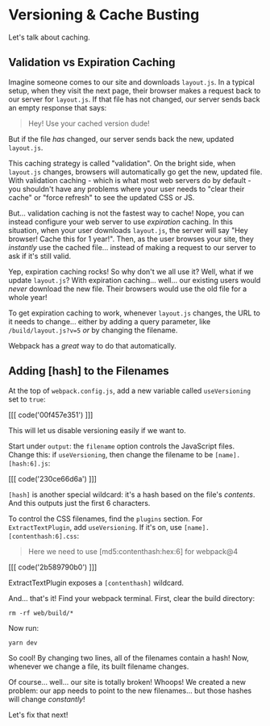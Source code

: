 # Versioning & Cache Busting

Let's talk about caching.

## Validation vs Expiration Caching

Imagine someone comes to our site and downloads `layout.js`. In a typical setup,
when they visit the next page, their browser makes a request back to our server for
`layout.js`. If that file has not changed, our server sends back an empty response
that says:

> Hey! Use your cached version dude!

But if the file *has* changed, our server sends back the new, updated `layout.js`.

This caching strategy is called "validation". On the bright side, when `layout.js`
changes, browsers will automatically go get the new, updated file. With validation
caching - which is what most web servers do by default - you shouldn't have any
problems where your user needs to "clear their cache" or "force refresh" to see
the updated CSS or JS.

But... validation caching is not the fastest way to cache! Nope, you can instead
configure your web server to use *expiration* caching. In this situation, when your
user downloads `layout.js`, the server will say "Hey browser! Cache this for 1 year!".
Then, as the user browses your site, they *instantly* use the cached file... instead
of making a request to our server to ask if it's still valid.

Yep, expiration caching rocks! So why don't we all use it? Well, what if we update
`layout.js`? With expiration caching... well... our existing users would *never*
download the new file. Their browsers would use the old file for a whole year!

To get expiration caching to work, whenever `layout.js` changes, the URL to it
needs to change... either by adding a query parameter, like `/build/layout.js?v=5`
*or* by changing the filename.

Webpack has a *great* way to do that automatically.

## Adding [hash] to the Filenames

At the top of `webpack.config.js`, add a new variable called `useVersioning` set
to `true`:

[[[ code('00f457e351') ]]]

This will let us disable versioning easily if we want to.

Start under `output`: the `filename` option controls the JavaScript files. Change
this: if `useVersioning`, then change the filename to be `[name].[hash:6].js`:

[[[ code('230ce66d6a') ]]]

`[hash]` is another special wildcard: it's a hash based on the file's *contents*.
And this outputs just the first 6 characters.

To control the CSS filenames, find the `plugins` section. For `ExtractTextPlugin`,
add `useVersioning`. If it's on, use `[name].[contenthash:6].css`:

> Here we need to use [md5:contenthash:hex:6] for webpack@4

[[[ code('2b589790b0') ]]]

ExtractTextPlugin exposes a `[contenthash]` wildcard.

And... that's it! Find your webpack terminal. First, clear the build directory:

```terminal
rm -rf web/build/*
```

Now run:

```terminal
yarn dev
```

So cool! By changing two lines, all of the filenames contain a hash! Now, whenever
we change a file, its built filename changes.

Of course... well... our site is totally broken! Whoops! We created a new problem:
our app needs to point to the new filenames... but those hashes will change *constantly*!

Let's fix that next!
